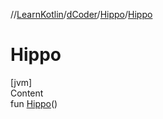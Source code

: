 //[LearnKotlin](../../index.md)/[dCoder](../index.md)/[Hippo](index.md)/[Hippo](-hippo.md)



# Hippo  
[jvm]  
Content  
fun [Hippo](-hippo.md)()  



